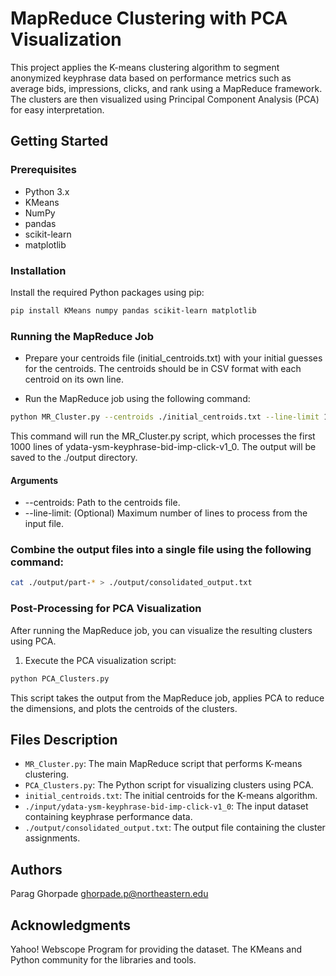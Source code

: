 # MapReduce Clustering with PCA Visualization

This project applies the K-means clustering algorithm to segment anonymized keyphrase data based on performance metrics such as average bids, impressions, clicks, and rank using a MapReduce framework. The clusters are then visualized using Principal Component Analysis (PCA) for easy interpretation.

## Getting Started

### Prerequisites

- Python 3.x
- KMeans
- NumPy
- pandas
- scikit-learn
- matplotlib

### Installation

Install the required Python packages using pip:

```sh
pip install KMeans numpy pandas scikit-learn matplotlib
```

### Running the MapReduce Job

- Prepare your centroids file (initial_centroids.txt) with your initial guesses for the centroids. The centroids should be in CSV format with each centroid on its own line.

- Run the MapReduce job using the following command:

```sh
python MR_Cluster.py --centroids ./initial_centroids.txt --line-limit 1000 ./input/ydata-ysm-keyphrase-bid-imp-click-v1_0 -o ./output
```

This command will run the MR_Cluster.py script, which processes the first 1000 lines of ydata-ysm-keyphrase-bid-imp-click-v1_0. The output will be saved to the ./output directory.

#### Arguments

- --centroids: Path to the centroids file.
- --line-limit: (Optional) Maximum number of lines to process from the input file.

### Combine the output files into a single file using the following command:

```sh
cat ./output/part-* > ./output/consolidated_output.txt
```

### Post-Processing for PCA Visualization

After running the MapReduce job, you can visualize the resulting clusters using PCA.

1. Execute the PCA visualization script:

```sh
python PCA_Clusters.py
```

This script takes the output from the MapReduce job, applies PCA to reduce the dimensions, and plots the centroids of the clusters.

## Files Description

- `MR_Cluster.py`: The main MapReduce script that performs K-means clustering.
- `PCA_Clusters.py`: The Python script for visualizing clusters using PCA.
- `initial_centroids.txt`: The initial centroids for the K-means algorithm.
- `./input/ydata-ysm-keyphrase-bid-imp-click-v1_0`: The input dataset containing keyphrase performance data.
- `./output/consolidated_output.txt`: The output file containing the cluster assignments.

## Authors

Parag Ghorpade ghorpade.p@northeastern.edu

## Acknowledgments

Yahoo! Webscope Program for providing the dataset.
The KMeans and Python community for the libraries and tools.
